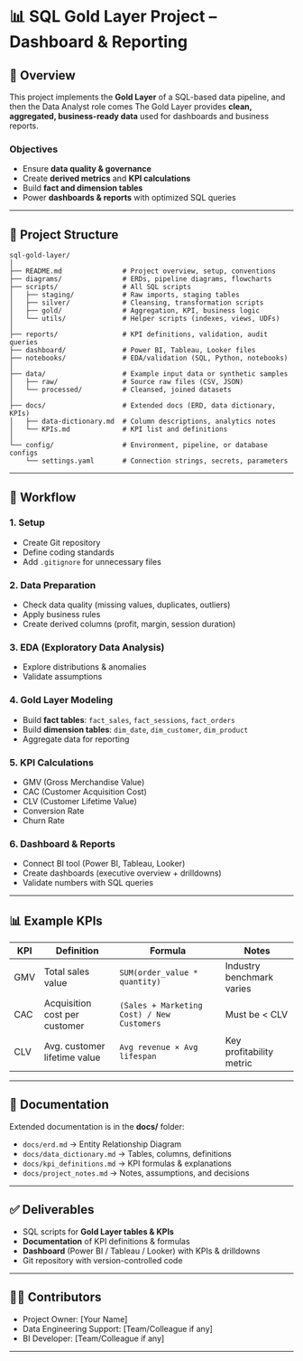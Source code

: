 # 📊 SQL Gold Layer Project – Dashboard & Reporting  

## 📌 Overview  
This project implements the **Gold Layer** of a SQL-based data pipeline, and then the Data Analyst role comes
The Gold Layer provides **clean, aggregated, business-ready data** used for dashboards and business reports.  

### Objectives  
- Ensure **data quality & governance**  
- Create **derived metrics** and **KPI calculations**  
- Build **fact and dimension tables**  
- Power **dashboards & reports** with optimized SQL queries  

---

## 📂 Project Structure  
```
sql-gold-layer/
│
├── README.md               # Project overview, setup, conventions
├── diagrams/               # ERDs, pipeline diagrams, flowcharts
├── scripts/                # All SQL scripts
│   ├── staging/            # Raw imports, staging tables
│   ├── silver/             # Cleansing, transformation scripts
│   ├── gold/               # Aggregation, KPI, business logic
│   └── utils/              # Helper scripts (indexes, views, UDFs)
│
├── reports/                # KPI definitions, validation, audit queries
├── dashboard/              # Power BI, Tableau, Looker files
├── notebooks/              # EDA/validation (SQL, Python, notebooks)
│
├── data/                   # Example input data or synthetic samples
│   ├── raw/                # Source raw files (CSV, JSON)
│   └── processed/          # Cleansed, joined datasets
│
├── docs/                   # Extended docs (ERD, data dictionary, KPIs)
│   ├── data-dictionary.md  # Column descriptions, analytics notes
│   └── KPIs.md             # KPI list and definitions
│
└── config/                 # Environment, pipeline, or database configs
    └── settings.yaml       # Connection strings, secrets, parameters
```

---

## 🚀 Workflow  

### 1. Setup  
- Create Git repository  
- Define coding standards  
- Add `.gitignore` for unnecessary files  

### 2. Data Preparation  
- Check data quality (missing values, duplicates, outliers)  
- Apply business rules  
- Create derived columns (profit, margin, session duration)  

### 3. EDA (Exploratory Data Analysis)  
- Explore distributions & anomalies  
- Validate assumptions  

### 4. Gold Layer Modeling  
- Build **fact tables**: `fact_sales`, `fact_sessions`, `fact_orders`  
- Build **dimension tables**: `dim_date`, `dim_customer`, `dim_product`  
- Aggregate data for reporting  

### 5. KPI Calculations  
- GMV (Gross Merchandise Value)  
- CAC (Customer Acquisition Cost)  
- CLV (Customer Lifetime Value)  
- Conversion Rate  
- Churn Rate  

### 6. Dashboard & Reports  
- Connect BI tool (Power BI, Tableau, Looker)  
- Create dashboards (executive overview + drilldowns)  
- Validate numbers with SQL queries  

---

## 📊 Example KPIs  

| KPI | Definition | Formula | Notes |  
|-----|------------|---------|-------|  
| GMV | Total sales value | `SUM(order_value * quantity)` | Industry benchmark varies |  
| CAC | Acquisition cost per customer | `(Sales + Marketing Cost) / New Customers` | Must be < CLV |  
| CLV | Avg. customer lifetime value | `Avg revenue × Avg lifespan` | Key profitability metric |  

---

## 📑 Documentation  

Extended documentation is in the **docs/** folder:  
- `docs/erd.md` → Entity Relationship Diagram  
- `docs/data_dictionary.md` → Tables, columns, definitions  
- `docs/kpi_definitions.md` → KPI formulas & explanations  
- `docs/project_notes.md` → Notes, assumptions, and decisions  

---

## ✅ Deliverables  
- SQL scripts for **Gold Layer tables & KPIs**  
- **Documentation** of KPI definitions & formulas  
- **Dashboard** (Power BI / Tableau / Looker) with KPIs & drilldowns  
- Git repository with version-controlled code  

---

## 👨‍💻 Contributors  
- Project Owner: [Your Name]  
- Data Engineering Support: [Team/Colleague if any]  
- BI Developer: [Team/Colleague if any]  

---
